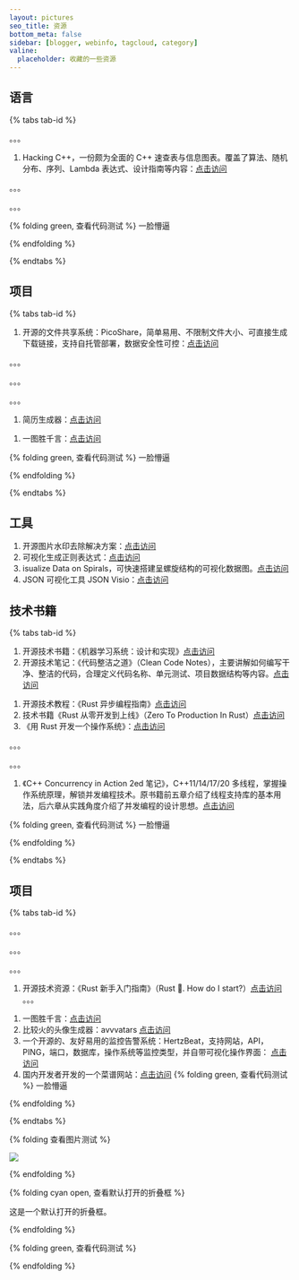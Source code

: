 ```yaml
---
layout: pictures
seo_title: 资源
bottom_meta: false
sidebar: [blogger, webinfo, tagcloud, category]
valine:
  placeholder: 收藏的一些资源
---
```



## 语言
{% tabs tab-id %}

<!-- tab Go -->

。。。

<!-- endtab -->

<!-- tab C/C++ -->

1. Hacking C++，一份颇为全面的 C++ 速查表与信息图表。覆盖了算法、随机分布、序列、Lambda 表达式、设计指南等内容：[点击访问](hackingcpp.com/cpp/cheat_sheets.html)

<!-- endtab -->

<!-- tab Java -->

。。。

<!-- endtab -->

<!-- tab Rust -->

。。。

<!-- endtab -->

<!-- tab 栏目2 -->

{% folding green, 查看代码测试 %}
一脸懵逼

{% endfolding %}

<!-- endtab -->

{% endtabs %}

## 项目

{% tabs tab-id %}

<!-- tab Go -->

1. 开源的文件共享系统：PicoShare，简单易用、不限制文件大小、可直接生成下载链接，支持自托管部署，数据安全性可控：[点击访问](github.com/mtlynch/picoshare)

<!-- endtab -->

<!-- tab C/C++ -->

。。。

<!-- endtab -->

<!-- tab Java -->

。。。

<!-- endtab -->

<!-- tab Rust -->

。。。

<!-- endtab -->
<!-- tab 前端 -->

1. 简历生成器：[点击访问](github.com/AmruthPillai/Reactive-Resume)

<!-- endtab -->

<!-- tab 其他 -->

1. 一图胜千言：[点击访问](github.com/girliemac/a-picture-is-worth-a-1000-words)

{% folding green, 查看代码测试 %}
一脸懵逼

{% endfolding %}

<!-- endtab -->

{% endtabs %}




## 工具
1. 开源图片水印去除解决方案：[点击访问](github.com/zuruoke/watermark-removal)
2. 可视化生成正则表达式：[点击访问](github.com/Bowen7/regex-vis)
3. isualize Data on Spirals，可快速搭建呈螺旋结构的可视化数据图。[点击访问](github.com/jokergoo/spiralize)
4. JSON 可视化工具 JSON Visio：[点击访问](github.com/AykutSarac/jsonvisio.com)

## 技术书籍

{% tabs tab-id %}

<!-- tab 机器学习 -->

1. 开源技术书籍：《机器学习系统：设计和实现》[点击访问](github.com/openmlsys/openmlsys-zh)
2. 开源技术笔记：《代码整洁之道》（Clean Code Notes），主要讲解如何编写干净、整洁的代码，合理定义代码名称、单元测试、项目数据结构等内容。[点击访问](github.com/JuanCrg90/Clean-Code-Notes)

<!-- endtab -->

<!-- tab Rust -->

1. 开源技术教程：《Rust 异步编程指南》[点击访问](github.com/sunface/async-book)
2. 技术书籍《Rust 从零开发到上线》（Zero To Production In Rust）[点击访问](github.com/LukeMathWalker/zero-to-production)
3. 《用 Rust 开发一个操作系统》：[点击访问](github.com/phil-opp/blog_os)
<!-- endtab -->

<!-- tab Java -->

。。。

<!-- endtab -->

<!-- tab Rust -->

。。。

<!-- endtab -->
<!-- tab C/C++ -->



1. 《C++ Concurrency in Action 2ed 笔记》，C++11/14/17/20 多线程，掌握操作系统原理，解锁并发编程技术。原书籍前五章介绍了线程支持库的基本用法，后六章从实践角度介绍了并发编程的设计思想。[点击访问](github.com/downdemo/Cpp-Concurrency-in-Action-2ed)

<!-- endtab -->
<!-- tab 栏目2 -->

{% folding green, 查看代码测试 %}
一脸懵逼

{% endfolding %}

<!-- endtab -->

{% endtabs %}

## 项目

{% tabs tab-id %}

<!-- tab Go -->

。。。

<!-- endtab -->

<!-- tab C/C++ -->

。。。

<!-- endtab -->

<!-- tab Java -->

。。。

<!-- endtab -->

<!-- tab Rust -->
1. 开源技术资源：《Rust 新手入门指南》（Rust 🦀. How do I start?）[点击访问](github.com/jondot/rust-how-do-i-start)
。。。

<!-- endtab -->

<!-- tab 其他 -->

1. 一图胜千言：[点击访问](github.com/girliemac/a-picture-is-worth-a-1000-words)
2. 比较火的头像生成器：avvvatars [点击访问](github.com/nusu/avvvatars)
3. 一个开源的、友好易用的监控告警系统：HertzBeat，支持网站，API，PING，端口，数据库，操作系统等监控类型，并自带可视化操作界面： [点击访问](github.com/dromara/hertzbeat)
4. 国内开发者开发的一个菜谱网站：[点击访问](github.com/YunYouJun/cook)
{% folding green, 查看代码测试 %}
一脸懵逼

{% endfolding %}

<!-- endtab -->

{% endtabs %}




{% folding 查看图片测试 %}

![](https://cdn.jsdelivr.net/gh/volantis-x/cdn-wallpaper/abstract/41F215B9-261F-48B4-80B5-4E86E165259E.jpeg)

{% endfolding %}

{% folding cyan open, 查看默认打开的折叠框 %}

这是一个默认打开的折叠框。

{% endfolding %}

{% folding green, 查看代码测试 %}

{% endfolding %}